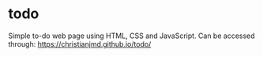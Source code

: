 # todo
Simple to-do web page using HTML, CSS and JavaScript.
Can be accessed through: https://christianjmd.github.io/todo/
